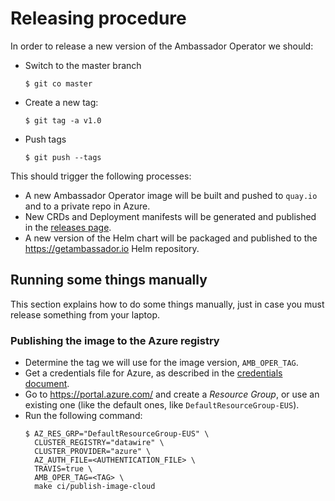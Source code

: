 # Releasing procedure

In order to release a new version of the Ambassador Operator we should:

- Switch to the master branch
  ```shell script
  $ git co master
  ```
- Create a new tag:
  ```shell script
  $ git tag -a v1.0
  ```
- Push tags
  ```shell script
  $ git push --tags
  ```

This should trigger the following processes:

- A new Ambassador Operator image will be built and pushed to `quay.io` and to
  a private repo in Azure.
- New CRDs and Deployment manifests will be generated and published
  in the [releases page](https://github.com/datawire/ambassador-operator/releases).
- A new version of the Helm chart will be packaged and published to
  the https://getambassador.io Helm repository.

## Running some things manually

This section explains how to do some things manually, just in case you must
release something from your laptop.

### Publishing the image to the Azure registry

- Determine the tag we will use for the image version, `AMB_OPER_TAG`.
- Get a credentials file for Azure, as described in the
  [credentials document](https://github.com/datawire/ambassador-operator/blob/master/ci/cluster-providers/CREDENTIALS.md#Azure).
- Go to https://portal.azure.com/ and create a _Resource Group_, or use an existing one
  (like the default ones, like `DefaultResourceGroup-EUS`).
- Run the following command:
  ```shell script
  $ AZ_RES_GRP="DefaultResourceGroup-EUS" \
    CLUSTER_REGISTRY="datawire" \
    CLUSTER_PROVIDER="azure" \
    AZ_AUTH_FILE=<AUTHENTICATION_FILE> \
    TRAVIS=true \
    AMB_OPER_TAG=<TAG> \
    make ci/publish-image-cloud
  ```



